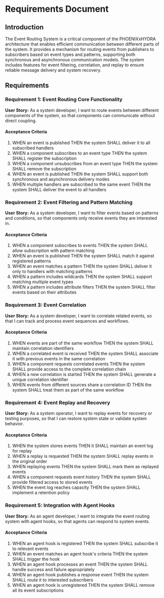 # Requirements Document

## Introduction

The Event Routing System is a critical component of the PHOENIXxHYDRA architecture that enables efficient communication between different parts of the system. It provides a mechanism for routing events from publishers to subscribers based on event types and patterns, supporting both synchronous and asynchronous communication models. The system includes features for event filtering, correlation, and replay to ensure reliable message delivery and system recovery.

## Requirements

### Requirement 1: Event Routing Core Functionality

**User Story:** As a system developer, I want to route events between different components of the system, so that components can communicate without direct coupling.

#### Acceptance Criteria

1. WHEN an event is published THEN the system SHALL deliver it to all subscribed handlers
2. WHEN a component subscribes to an event type THEN the system SHALL register the subscription
3. WHEN a component unsubscribes from an event type THEN the system SHALL remove the subscription
4. WHEN an event is published THEN the system SHALL support both synchronous and asynchronous delivery modes
5. WHEN multiple handlers are subscribed to the same event THEN the system SHALL deliver the event to all handlers

### Requirement 2: Event Filtering and Pattern Matching

**User Story:** As a system developer, I want to filter events based on patterns and conditions, so that components only receive events they are interested in.

#### Acceptance Criteria

1. WHEN a component subscribes to events THEN the system SHALL allow subscription with pattern matching
2. WHEN an event is published THEN the system SHALL match it against registered patterns
3. WHEN an event matches a pattern THEN the system SHALL deliver it only to handlers with matching patterns
4. WHEN a pattern includes wildcards THEN the system SHALL support matching multiple event types
5. WHEN a pattern includes attribute filters THEN the system SHALL filter events based on their attributes

### Requirement 3: Event Correlation

**User Story:** As a system developer, I want to correlate related events, so that I can track and process event sequences and workflows.

#### Acceptance Criteria

1. WHEN events are part of the same workflow THEN the system SHALL maintain correlation identifiers
2. WHEN a correlated event is received THEN the system SHALL associate it with previous events in the same correlation
3. WHEN a component requests correlated events THEN the system SHALL provide access to the complete correlation chain
4. WHEN a new correlation is started THEN the system SHALL generate a unique correlation identifier
5. WHEN events from different sources share a correlation ID THEN the system SHALL treat them as part of the same workflow

### Requirement 4: Event Replay and Recovery

**User Story:** As a system operator, I want to replay events for recovery or testing purposes, so that I can restore system state or validate system behavior.

#### Acceptance Criteria

1. WHEN the system stores events THEN it SHALL maintain an event log for replay
2. WHEN a replay is requested THEN the system SHALL replay events in the original order
3. WHEN replaying events THEN the system SHALL mark them as replayed events
4. WHEN a component requests event history THEN the system SHALL provide filtered access to stored events
5. WHEN the event log reaches capacity THEN the system SHALL implement a retention policy

### Requirement 5: Integration with Agent Hooks

**User Story:** As an agent developer, I want to integrate the event routing system with agent hooks, so that agents can respond to system events.

#### Acceptance Criteria

1. WHEN an agent hook is registered THEN the system SHALL subscribe it to relevant events
2. WHEN an event matches an agent hook's criteria THEN the system SHALL trigger the hook
3. WHEN an agent hook processes an event THEN the system SHALL handle success and failure appropriately
4. WHEN an agent hook publishes a response event THEN the system SHALL route it to interested subscribers
5. WHEN an agent hook is unregistered THEN the system SHALL remove all its event subscriptions